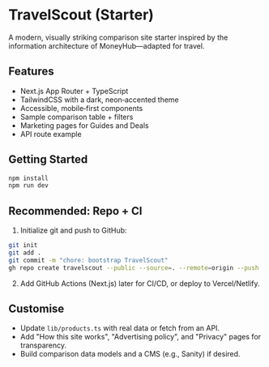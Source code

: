 # TravelScout (Starter)

A modern, visually striking comparison site starter inspired by the information architecture of MoneyHub—adapted for travel.

## Features
- Next.js App Router + TypeScript
- TailwindCSS with a dark, neon‑accented theme
- Accessible, mobile‑first components
- Sample comparison table + filters
- Marketing pages for Guides and Deals
- API route example

## Getting Started
```bash
npm install
npm run dev
```

## Recommended: Repo + CI
1. Initialize git and push to GitHub:
```bash
git init
git add .
git commit -m "chore: bootstrap TravelScout"
gh repo create travelscout --public --source=. --remote=origin --push
```
2. Add GitHub Actions (Next.js) later for CI/CD, or deploy to Vercel/Netlify.

## Customise
- Update `lib/products.ts` with real data or fetch from an API.
- Add "How this site works", "Advertising policy", and "Privacy" pages for transparency.
- Build comparison data models and a CMS (e.g., Sanity) if desired.
